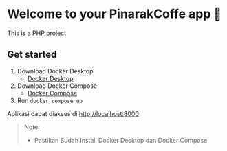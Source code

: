 # Welcome to your PinarakCoffe app 👋

This is a [PHP](https://www.php.net) project

## Get started

1. Download Docker Desktop
    - [Docker Desktop](https://www.docker.com/products/docker-desktop/)
2. Download Docker Compose
    - [Docker Compose](https://docs.docker.com/compose/install/)
3. Run `docker compose up`

Aplikasi dapat diakses di [http://localhost:8000](http://localhost:8000)

> Note: 
> - Pastikan Sudah Install Docker Desktop dan Docker Compose
